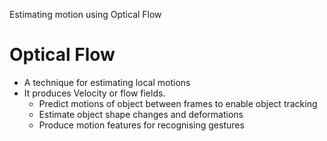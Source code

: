 Estimating motion using Optical Flow
# Optical Flow
- A technique for estimating local motions
- It produces Velocity or flow fields. 
	- Predict motions of object between frames to enable object tracking
	- Estimate object shape changes and deformations
	- Produce motion features for recognising gestures
# 